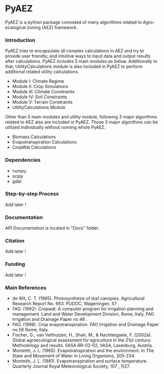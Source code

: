 # PyAEZ
PyAEZ is a python package consisted of many algorithms related to Agro-ecalogical zoning (AEZ) framework.

### Introduction
PyAEZ tries to encapsulate all complex calculations in AEZ and try to provide user friendly, and intuitive ways to input data and output results after calculations. PyAEZ
includes 5 main modules as below. Additionally to that, UtilityCalculations module is also included in PyAEZ to perform additional related utility calculations.

* Module I: Climate Regime
* Module II: Crop Simulations
* Module III: Climate Constraints
* Module IV: Soil Constraints
* Module V: Terrain Constraints
* UtilityCalculations Module

Other than 5 main modules and utility module, following 3 major algorithms related to AEZ also are included in PyAEZ. Those 3 major algorithms can be utilized individually without running whole PyAEZ.

* Biomass Calculations
* Evapotranspiration Calculations
* CropWat Calculations

### Dependencies
* numpy
* scipy
* gdal


### Step-by-step Process
Add later !

### Documentation
API Documentation is located in "Docs" folder.

### Citation
Add later !

### Funding
Add later !

### Main References
* de Wit, C. T. (1965). Photosynthesis of leaf canopies. Agricultural Research Report No. 663. PUDOC, Wageningen, 57 .
* FAO. (1992). Cropwat: A computer program for irrigation planning and management. Land and Water Development Division, Rome, Italy, FAO Irrigation and Drainage Paper no 46 .
* FAO. (1998). Crop evapotranspiration. FAO Irrigation and Drainage Paper no.56 Rome, Italy.
* Fischer, G., van Velthuizen, H., Shah, M., & Nachtergaele, F. (2002a). Global agroecological assessment for agriculture in the 21st century: Methodology and results. IIASA RR-02-02, IIASA, Laxenburg, Austria.
* Monteith, J. L. (1965). Evapotranspiration and the environment. In The State and Movement of Water in Living Organisms, 205-234.
* Monteith, J. L. (1981). Evapotranspiration and surface temperature. Quarterly Journal Royal Meteorological Society, 107 , 1{27.
